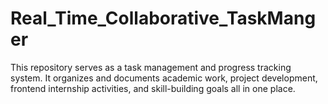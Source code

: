 # Real_Time_Collaborative_TaskManger
This repository serves as a  task management and progress tracking system. It organizes and documents academic work, project development, frontend internship activities, and skill-building goals all in one place.
